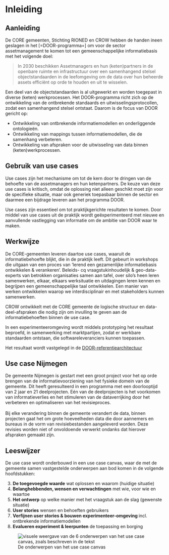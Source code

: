 # Inleiding

## Aanleiding

De CORE gemeenten, Stichting RIONED en CROW hebben de handen ineen geslagen in het [=DOOR-programma=] om voor de sector assetmanagement ​te komen tot een gemeenschappelijke informatiebasis met het volgende doel: ​

> In 2030 beschikken Assetmanagers en hun (keten)partners in de openbare ruimte en infrastructuur over een samenhangend stelsel objectstandaarden in de leefomgeving om de data over hun beheerde assets efficiënt op orde te houden en uit te wisselen.​

Een deel van de objectstandaarden is al uitgewerkt en worden toegepast in diverse (keten) werkprocessen. Het DOOR-programma richt zich op de ontwikkeling van de ontbrekende standaards en uitwisselingsprotocollen, zodat een samenhangend stelsel ontstaat. Daarom is de focus van DOOR gericht op: 

* Ontwikkeling van ontbrekende informatiemodellen en onderliggende ontologieën.  
* Ontwikkeling van mappings tussen informatiemodellen, die de samenhang verbeteren. 
* Ontwikkeling van afspraken voor de uitwisseling van data binnen (keten)werkprocessen. 

 
## Gebruik van use cases

Use cases zijn het mechanisme om tot de kern door te dringen van de behoefte van de assetmanagers en hun ketenpartners. De keuze van deze use cases is kritisch, omdat de oplossing niet alleen geschikt moet zijn voor de specifieke situatie, maar ook generiek toepasbaar binnen de sector en daarmee een bijdrage leveren aan het programma DOOR. 

Use cases zijn essentieel om tot praktijkgerichte resultaten te komen. Door middel van use cases uit de praktijk wordt geëxperimenteerd met nieuwe en aanvullende vastlegging van informatie om de ambitie van DOOR waar te maken.  


## Werkwijze 

De CORE-gemeenten leveren daartoe use cases, waaruit de  informatiebehoefte blijkt, die in de praktijk leeft.​ Dit gebeurt in workshops die uitgaan van een proces van ‘lerend een gezamenlijke informatiebasis ontwikkelen & verankeren’​. Beleids- cq vraagstukinhoudelijk & geo-data-experts van betrokken organisaties samen aan tafel​, over silo’s heen leren samenwerken​, 
elkaar, elkaars werksituatie en uitdagingen leren kennen en begrijpen​ 
een gemeenschappelijke taal ontwikkelen​. Een manier van werken ontwikkelen waarop we interdisciplinair en met stakeholders kunnen samenwerken​.

CROW ontwikkelt met de CORE gemeente de logische structuur en data-deel-afspraken die nodig zijn om invulling te geven aan de informatiebehoeften binnen de  use case. ​

In een experimenteeromgeving wordt middels prototyping het resultaat beproefd, in samenwerking met marktpartijen, zodat er werkbare standaarden ontstaan, die softwareleveranciers kunnen toepassen.​

Het resultaat wordt vastgelegd in de [DOOR-referentiearchitectuur](https://docs.crow.nl/referentie-architectuur/framework/)

## Use case Nijmegen
De gemeente Nijmegen is gestart met een groot project voor het op orde brengen van de informatievoorziening van het fysieke domein van de gemeente. Dit heeft geresulteerd in een programma met een doorlooptijd van 2 jaar en 21 deelprojecten. Eén van de deelprojecten is het voorkomen van informatieverlies en het stimuleren van de dataverrijking door het verbeteren en optimaliseren van het revisieproces. 
<br><br>
Bij elke verandering binnen de gemeente verandert de data, binnen projecten gaat het om grote hoeveelheden data die door aannemers en bureaus in de vorm van revisiebestanden aangeleverd worden. Deze revisies worden niet of onvoldoende verwerkt ondanks dat hierover afspraken gemaakt zijn. 

## Leeswijzer


De use case wordt onderbouwd in een use case canvas, waar de met de gemeente samen vastgestelde onderwerpen aan bod komen in de volgende hoofdstukken: 

3. <b>De toegevoegde waarde</b> wat oplossen en waarom​ (huidige situatie)
4. <b>Belanghebbenden, wensen en verwachtingen</b> met wie, voor wie en waartoe
5. ​<b>Het ontwerp​</b> op welke manier met het vraagstuk aan de slag (gewenste situatie)
6. ​<b>User stories​</b> wensen en behoeften gebruikers​
7. <b>Verfijnen user stories & bouwen experimenteer-omgeving </b> incl. ontbrekende informatiemodellen
8. <b>Evalueren experiment & leerpunten​</b> de toepassing en borging​



<figure>
<img src="../images/analyse-use-cases.jpg" alt="visuele weergave van de 6 onderwerpen van het use case canvas, zoals beschreven in de tekst">
<figcaption>De onderwerpen van het use case canvas</caption>
</figure>